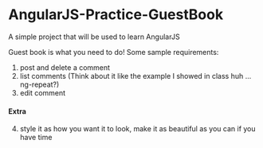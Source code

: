 AngularJS-Practice-GuestBook
============================

A simple project that will be used to learn AngularJS

Guest book is what you need to do!
Some sample requirements:

1. post and delete a comment
2. list comments (Think about it like the example I showed in class huh ... ng-repeat?)
3. edit comment
#### Extra
4. style it as how you want it to look, make it as beautiful as you can if you have time